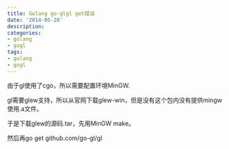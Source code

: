 ```yaml
---
title: Golang go-glgl get错误
date: '2014-05-28'
description:
categories:
- golang
- gogl
tags:
- golang
- gogl
---
```


由于gl使用了cgo，所以需要配置环境MinGW.

gl需要glew支持，所以从官网下载glew-win，但是没有这个包内没有提供mingw使用.a文件。

于是下载glew的源码.tar，先用MinGW make。

然后再go get github.com/go-gl/gl